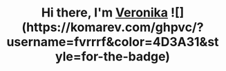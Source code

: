 <h1 align="center">Hi there, I'm <a href="https://github.com/fvrrrf/" target="_blank">Veronika</a>
![](https://komarev.com/ghpvc/?username=fvrrrf&color=4D3A31&style=for-the-badge)
